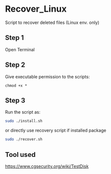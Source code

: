 # Recover_Linux
 Script to recover deleted files (Linux env. only)

## Step 1

Open Terminal

## Step 2

Give executable permission to the scripts:

```chmod +x *```

## Step 3

Run the script as:

```bash
sudo ./install.sh
```
or directly use recovery script if installed package

```bash
sudo ./recover.sh
```

## Tool used
https://www.cgsecurity.org/wiki/TestDisk